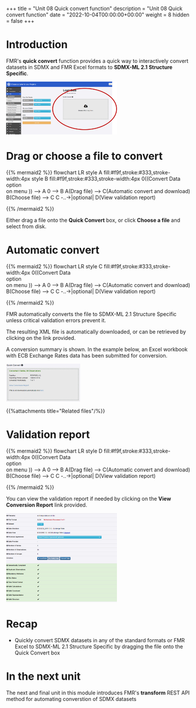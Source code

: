 +++
title = "Unit 08 Quick convert function"
description = "Unit 08 Quick convert function"
date = "2022-10-04T00:00:00+00:00"
weight = 8
hidden = false
+++

# Introduction
FMR's **quick convert** function provides a quick way to interactively convert datasets in SDMX and FMR Excel formats to **SDMX-ML 2.1 Structure Specific**.

<img src="quick-convert.png" style="width:60%;"></img>

# Drag or choose a file to convert
{{% mermaid2 %}}
flowchart LR
    style A fill:#f9f,stroke:#333,stroke-width:4px
    style B fill:#f9f,stroke:#333,stroke-width:4px
    0((Convert Data<br>option<br>on menu )) --> A
    0 --> B
    A(Drag file) --> C(Automatic convert and download)
    B(Choose file) --> C
    C -..->|optional| D(View validation report)
 
{{% /mermaid2 %}}

Either drag a file onto the **Quick Convert** box, or click **Choose a file** and select from disk.

# Automatic convert
{{% mermaid2 %}}
flowchart LR
    style C fill:#f9f,stroke:#333,stroke-width:4px
    0((Convert Data<br>option<br>on menu )) --> A
    0 --> B
    A(Drag file) --> C(Automatic convert and download)
    B(Choose file) --> C
    C -..->|optional| D(View validation report)
 
{{% /mermaid2 %}}

FMR automatically converts the file to SDMX-ML 2.1 Structure Specific unless critical validation errors prevent it.

The resulting XML file is automatically downloaded, or can be retrieved by clicking on the link provided.

A conversion summary is shown. In the example below, an Excel workbook with ECB Exchange Rates data has been submitted for conversion.

<img src="quick-convert-results.PNG" style="width:40%;"></img>

{{%attachments title="Related files"/%}}


# Validation report
{{% mermaid2 %}}
flowchart LR
    style D fill:#f9f,stroke:#333,stroke-width:4px
    0((Convert Data<br>option<br>on menu )) --> A
    0 --> B
    A(Drag file) --> C(Automatic convert and download)
    B(Choose file) --> C
    C -..->|optional| D(View validation report)
 
{{% /mermaid2 %}}

You can view the validation report if needed by clicking on the **View Conversion Report** link provided.

<img src="conversion-report.PNG" style="width:60%;"></img>


# Recap
- Quickly convert SDMX datasets in any of the standard formats or FMR Excel to SDMX-ML 2.1 Structure Specific by dragging the file onto the Quick Convert box

# In the next unit
The next and final unit in this module introduces FMR's **transform** REST API method for automating converstion of SDMX datasets